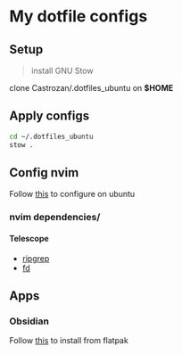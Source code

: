 # My dotfile configs

## Setup

> install GNU Stow

clone Castrozan/.dotfiles_ubuntu on **$HOME**

## Apply configs

```bash
cd ~/.dotfiles_ubuntu
stow .
```
## Config nvim

Follow [this](https://stackoverflow.com/questions/77530952/how-to-fix-the-version-issue-between-neovim-and-lazyvim-on-ubuntu-20-or-22-versi) to configure on ubuntu

### nvim dependencies/

#### Telescope

- [ripgrep](https://github.com/BurntSushi/ripgrep)
- [fd](https://github.com/sharkdp/fd)

## Apps

### Obsidian

Follow [this](https://help.obsidian.md/Getting+started/Download+and+install+Obsidian#Install+Obsidian+using+Flatpak) to install from flatpak
